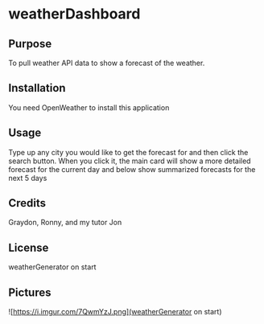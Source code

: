 # weatherDashboard

  ## Purpose
  
  To pull weather API data to show a forecast of the weather.

  ## Installation

  You need OpenWeather to install this application

  ## Usage

  Type up any city you would like to get the forecast for and then click the search button. When you click it, the main card will show a more detailed forecast for the current day and below show summarized forecasts for the next 5 days

  ## Credits

  Graydon, Ronny, and my tutor Jon

  ## License
  weatherGenerator on start

  ## Pictures
  ![https://i.imgur.com/7QwmYzJ.png](weatherGenerator on start)